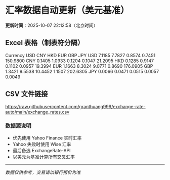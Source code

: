 # 汇率数据自动更新（美元基准）

**更新时间**：2025-10-07 22:12:58（北京时间）

## Excel 表格（制表符分隔）

Currency	USD	CNY	HKD	EUR	GBP	JPY
USD		7.1185	7.7827	0.8574	0.7451	150.9800
CNY	0.1405		1.0933	0.1204	0.1047	21.2095
HKD	0.1285	0.9147		0.1102	0.0957	19.3994
EUR	1.1663	8.3024	9.0771		0.8690	176.0905
GBP	1.3421	9.5538	10.4452	1.1507		202.6305
JPY	0.0066	0.0471	0.0515	0.0057	0.0049	

## CSV 文件链接

https://raw.githubusercontent.com/granthuang999/exchange-rate-auto/main/exchange_rates.csv

### 数据源说明
- 优先使用 Yahoo Finance 实时汇率
- Yahoo 失败时使用 Wise 汇率
- 最后备选 ExchangeRate-API
- 以美元为基准计算所有交叉汇率

---
*数据仅供参考，交易请以银行报价为准*